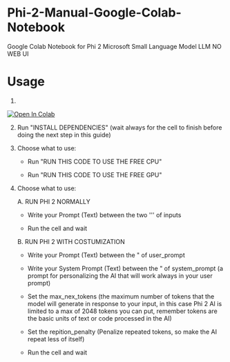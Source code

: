 # Phi-2-Manual-Google-Colab-Notebook
Google Colab Notebook for Phi 2 Microsoft Small Language Model LLM NO WEB UI

# Usage
1. <a target="_blank" href="https://colab.research.google.com/github/Nick088Official/Phi-2-Manual-Google-Colab-Notebook/blob/main/Phi2_Manual.ipynb">
  <img src="https://colab.research.google.com/assets/colab-badge.svg" alt="Open In Colab"/>
</a>

2. Run "INSTALL DEPENDENCIES" (wait always for the cell to finish before doing the next step in this guide)

3. Choose what to use:

   - Run "RUN THIS CODE TO USE THE FREE CPU"

   - Run "RUN THIS CODE TO USE THE FREE GPU"

4. Choose what to use:

   A. RUN PHI 2 NORMALLY
   
    -   Write your Prompt (Text) between the two ''' of inputs
   
    -   Run the cell and wait 
  
   B. RUN PHI 2 WITH COSTUMIZATION
   
    - Write your Prompt (Text) between the " of user_prompt
   
    - Write your System Prompt (Text) between the " of system_prompt (a prompt for personalizing the AI that will work always in your user prompt)
      
    - Set the max_nex_tokens (the maximum number of tokens that the model will generate in response to your input, in this case Phi 2 AI is limited to a max of 2048 tokens you can put, remember tokens are the basic units of text or code processed in the AI)
      
    - Set the repition_penalty (Penalize repeated tokens, so make the AI repeat less of itself)
      
    - Run the cell and wait
